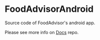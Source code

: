 # FoodAdvisorAndroid
Source code of FoodAdvisor's android app.

Please see more info on [Docs](https://github.com/FoodAdvisorProject/FoodAdvisorDocs) repo.
